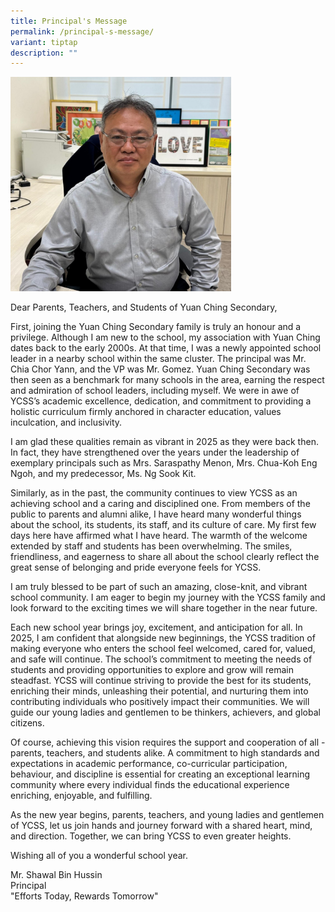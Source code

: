 ```yaml
---
title: Principal's Message
permalink: /principal-s-message/
variant: tiptap
description: ""
---
```

<div class="isomer-image-wrapper">
<img style="width: 70%;" height="auto" width="100%" alt="" src="/images/P_Shawal_photo_V2.jpg">
</div>
<p>Dear Parents, Teachers, and Students of Yuan Ching Secondary,</p>
<p>First, joining the Yuan Ching Secondary family is truly an honour and
a privilege. Although I am new to the school, my association with Yuan
Ching dates back to the early 2000s. At that time, I was a newly appointed
school leader in a nearby school within the same cluster. The principal
was Mr. Chia Chor Yann, and the VP was Mr. Gomez. Yuan Ching Secondary
was then seen as a benchmark for many schools in the area, earning the
respect and admiration of school leaders, including myself. We were in
awe of YCSS’s academic excellence, dedication, and commitment to providing
a holistic curriculum firmly anchored in character education, values inculcation,
and inclusivity.</p>
<p>I am glad these qualities remain as vibrant in 2025 as they were back
then. In fact, they have strengthened over the years under the leadership
of exemplary principals such as Mrs. Saraspathy Menon, Mrs. Chua-Koh Eng
Ngoh, and my predecessor, Ms. Ng Sook Kit.</p>
<p>Similarly, as in the past, the community continues to view YCSS as an
achieving school and a caring and disciplined one. From members of the
public to parents and alumni alike, I have heard many wonderful things
about the school, its students, its staff, and its culture of care. My
first few days here have affirmed what I have heard. The warmth of the
welcome extended by staff and students has been overwhelming. The smiles,
friendliness, and eagerness to share all about the school clearly reflect
the great sense of belonging and pride everyone feels for YCSS.</p>
<p>I am truly blessed to be part of such an amazing, close-knit, and vibrant
school community. I am eager to begin my journey with the YCSS family and
look forward to the exciting times we will share together in the near future.</p>
<p>Each new school year brings joy, excitement, and anticipation for all.
In 2025, I am confident that alongside new beginnings, the YCSS tradition
of making everyone who enters the school feel welcomed, cared for, valued,
and safe will continue. The school’s commitment to meeting the needs of
students and providing opportunities to explore and grow will remain steadfast.
YCSS will continue striving to provide the best for its students, enriching
their minds, unleashing their potential, and nurturing them into contributing
individuals who positively impact their communities. We will guide our
young ladies and gentlemen to be thinkers, achievers, and global citizens.</p>
<p>Of course, achieving this vision requires the support and cooperation
of all - parents, teachers, and students alike. A commitment to high standards
and expectations in academic performance, co-curricular participation,
behaviour, and discipline is essential for creating an exceptional learning
community where every individual finds the educational experience enriching,
enjoyable, and fulfilling.</p>
<p>As the new year begins, parents, teachers, and young ladies and gentlemen
of YCSS, let us join hands and journey forward with a shared heart, mind,
and direction. Together, we can bring YCSS to even greater heights.</p>
<p>Wishing all of you a wonderful school year.</p>
<p>Mr. Shawal Bin Hussin
<br>Principal
<br>"Efforts Today, Rewards Tomorrow"
<br>
</p>
<p></p>